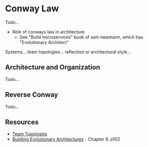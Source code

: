 # Conway Law

Todo...

* Role of conways law in architecture
    * See "Build microservices" book of sam newmann, which has "Evolutionary Architect" 
    
Systems... team topologies... reflection or architectural style...

## Architecture and Organization
Todo...

## Reverse Conway
Todo...


## Resources

* [Team Topologies](https://teamtopologies.com/book)
* [Building Evolutionary Architectures](https://www.oreilly.com/library/view/building-evolutionary-architectures/9781491986356/) - Chapter 8, p102